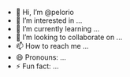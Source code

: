 - 👋 Hi, I’m @pelorio
- 👀 I’m interested in ...
- 🌱 I’m currently learning ...
- 💞️ I’m looking to collaborate on ...
- 📫 How to reach me ...
- 😄 Pronouns: ...
- ⚡ Fun fact: ...

<!---
pelorio/pelorio is a ✨ special ✨ repository because its `README.md` (this file) appears on your GitHub profile.
You can click the Preview link to take a look at your changes.
--->

